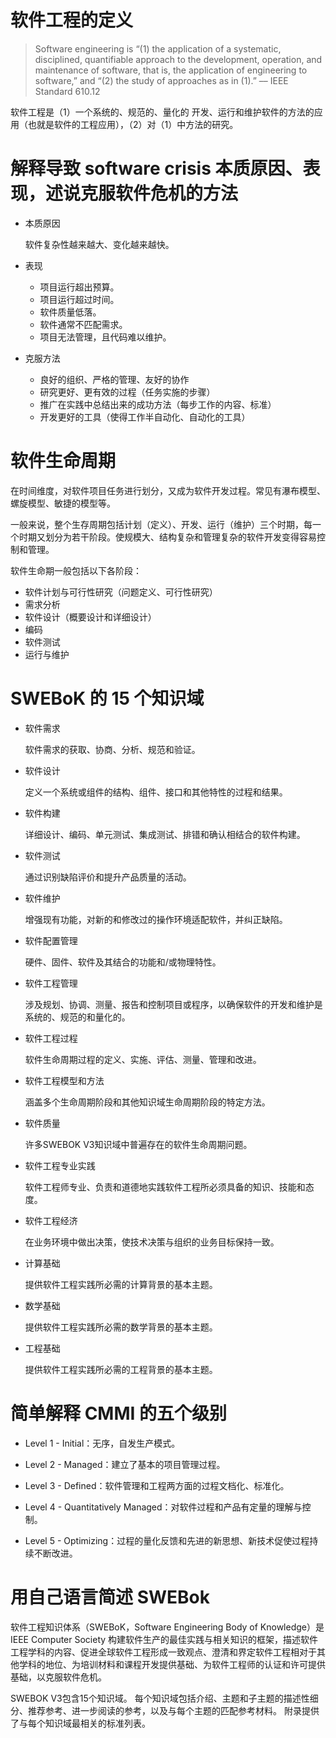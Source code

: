 # 软件工程的定义
> Software engineering is “(1) the application of a systematic, disciplined, quantifiable approach to the development, operation, and maintenance of software, that is, the application of engineering to software,” and “(2) the study of approaches as in (1).” –– IEEE Standard 610.12

软件工程是（1）一个系统的、规范的、量化的 开发、运行和维护软件的方法的应用（也就是软件的工程应用），（2）对（1）中方法的研究。

# 解释导致 software crisis 本质原因、表现，述说克服软件危机的方法
- 本质原因  

    软件复杂性越来越大、变化越来越快。
- 表现
    - 项目运行超出预算。
    - 项目运行超过时间。
    - 软件质量低落。
    - 软件通常不匹配需求。
    - 项目无法管理，且代码难以维护。
- 克服方法
    - 良好的组织、严格的管理、友好的协作
    - 研究更好、更有效的过程（任务实施的步骤）
    - 推广在实践中总结出来的成功方法（每步工作的内容、标准）
    - 开发更好的工具（使得工作半自动化、自动化的工具）

# 软件生命周期
在时间维度，对软件项目任务进行划分，又成为软件开发过程。常见有瀑布模型、螺旋模型、敏捷的模型等。

一般来说，整个生存周期包括计划（定义）、开发、运行（维护）三个时期，每一个时期又划分为若干阶段。使规模大、结构复杂和管理复杂的软件开发变得容易控制和管理。

软件生命期一般包括以下各阶段：
- 软件计划与可行性研究（问题定义、可行性研究）
- 需求分析
- 软件设计（概要设计和详细设计）
- 编码
- 软件测试
- 运行与维护

# SWEBoK 的 15 个知识域
- 软件需求

    软件需求的获取、协商、分析、规范和验证。
- 软件设计

    定义一个系统或组件的结构、组件、接口和其他特性的过程和结果。
- 软件构建

    详细设计、编码、单元测试、集成测试、排错和确认相结合的软件构建。
- 软件测试

    通过识别缺陷评价和提升产品质量的活动。
- 软件维护

    增强现有功能，对新的和修改过的操作环境适配软件，并纠正缺陷。
- 软件配置管理

    硬件、固件、软件及其结合的功能和/或物理特性。
- 软件工程管理

    涉及规划、协调、测量、报告和控制项目或程序，以确保软件的开发和维护是系统的、规范的和量化的。
- 软件工程过程

    软件生命周期过程的定义、实施、评估、测量、管理和改进。
- 软件工程模型和方法

    涵盖多个生命周期阶段和其他知识域生命周期阶段的特定方法。
- 软件质量

    许多SWEBOK V3知识域中普遍存在的软件生命周期问题。
- 软件工程专业实践

    软件工程师专业、负责和道德地实践软件工程所必须具备的知识、技能和态度。
- 软件工程经济

    在业务环境中做出决策，使技术决策与组织的业务目标保持一致。
- 计算基础

    提供软件工程实践所必需的计算背景的基本主题。
- 数学基础

    提供软件工程实践所必需的数学背景的基本主题。
- 工程基础

    提供软件工程实践所必需的工程背景的基本主题。

# 简单解释 CMMI 的五个级别
- Level 1 - Initial：无序，自发生产模式。

- Level 2 - Managed：建立了基本的项目管理过程。

- Level 3 - Defined：软件管理和工程两方面的过程文档化、标准化。

- Level 4 - Quantitatively Managed：对软件过程和产品有定量的理解与控制。

- Level 5 - Optimizing：过程的量化反馈和先进的新思想、新技术促使过程持续不断改进。

# 用自己语言简述 SWEBok
软件工程知识体系（SWEBoK，Software Engineering Body of Knowledge）是IEEE Computer Society 构建软件生产的最佳实践与相关知识的框架，描述软件工程学科的内容、促进全球软件工程形成一致观点、澄清和界定软件工程相对于其他学科的地位、为培训材料和课程开发提供基础、为软件工程师的认证和许可提供基础，以克服软件危机。

SWEBOK V3包含15个知识域。 每个知识域包括介绍、主题和子主题的描述性细分、推荐参考、进一步阅读的参考，以及与每个主题的匹配参考材料。 附录提供了与每个知识域最相关的标准列表。